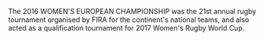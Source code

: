 The 2016 WOMEN'S EUROPEAN CHAMPIONSHIP was the 21st annual rugby tournament organised by FIRA for the continent's national teams, and also acted as a qualification tournament for 2017 Women's Rugby World Cup.
